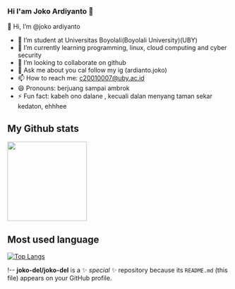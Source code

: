 ### Hi I'am Joko Ardiyanto 👋
👋 Hi, I’m @joko ardiyanto 
- 🔭 I’m student at Universitas Boyolali(Boyolali University)(UBY)
- 🌱 I’m currently learning programming, linux, cloud computing and cyber security
- 👯 I’m looking to collaborate on github
- 💬 Ask me about you cal follow my ig (ardianto.joko)
- 📫 How to reach me: c20010007@uby.ac.id
- 😄 Pronouns: berjuang sampai ambrok
- ⚡ Fun fact: kabeh ono dalane , kecuali dalan menyang taman sekar kedaton, ehhhee

## My Github stats
<img height="180em" src="https://github-readme-stats.vercel.app/api?username=JokoArdh&show_icons=true&hide_border=true&&count_private=true&include_all_commits=true" />

## Most used language
[![Top Langs](https://github-readme-stats.vercel.app/api/top-langs/?username=JokoArdh)](https://github.com/JokoArdh)

<!---
Debian-UBY/Debian-UBY is a ✨ special ✨ repository because its `README.md` (this file) appears on your GitHub profile.
You can click the Preview link to take a look at your changes.
--->
!--
**joko-del/joko-del** is a ✨ _special_ ✨ repository because its `README.md` (this file) appears on your GitHub profile.

